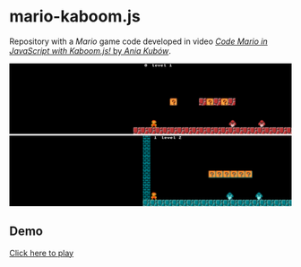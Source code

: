 # mario-kaboom.js
Repository with a *Mario* game code developed in video [_Code Mario in JavaScript with Kaboom.js!_ by _Ania Kubów_](https://www.youtube.com/watch?v=2nucjefSr6I&t).

![Gameplay 1](/imgs/mario-2.gif)
![Gameplay 2](/imgs/mario.gif)

## Demo 
[Click here to play](https://frozen-citadel-68149.herokuapp.com/) 
